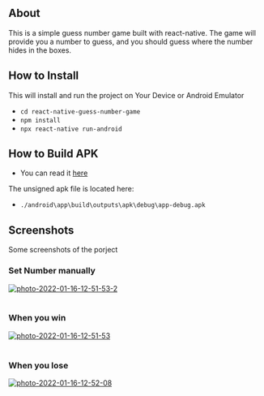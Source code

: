 ## About

This is a simple guess number game built with react-native. The game will provide you a number to guess, and you should guess where the number hides in the boxes.

## How to Install

This will install and run the project on Your Device or Android Emulator

- `cd react-native-guess-number-game`
- `npm install`
- `npx react-native run-android`

## How to Build APK

- You can read it [here](https://reactnative.dev/docs/signed-apk-android)

The unsigned apk file is located here:

- `./android\app\build\outputs\apk\debug\app-debug.apk`

## Screenshots

Some screenshots of the porject

### Set Number manually

<a href="https://postimg.cc/N2Q0PKCF" target="_blank"><img src="https://i.postimg.cc/tJxVJPh3/photo-2022-01-16-12-51-53-2.jpg" alt="photo-2022-01-16-12-51-53-2"/></a><br/><br/>

### When you win

<a href="https://postimg.cc/gXFj8Svv" target="_blank"><img src="https://i.postimg.cc/d1DCMg3S/photo-2022-01-16-12-51-53.jpg" alt="photo-2022-01-16-12-51-53"/></a><br/><br/>

### When you lose

<a href="https://postimg.cc/R67FR7R2" target="_blank"><img src="https://i.postimg.cc/G2Nybzs3/photo-2022-01-16-12-52-08.jpg" alt="photo-2022-01-16-12-52-08"/></a><br/><br/>
